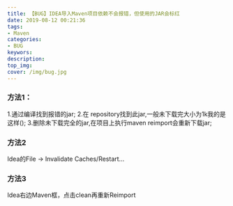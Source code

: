 ```yaml
---
title: 【BUG】IDEA导入Maven项目依赖不会报错，但使用的JAR会标红
date: 2019-08-12 00:21:36
tags:
- Maven
categories:
- BUG
keywors: 
description: 
top_img: 
cover: /img/bug.jpg
---
```


### 方法1：
1.通过编译找到报错的jar; 
2.在 repository找到此jar,一般未下载完大小为1k我的是这样(); 
3.删除未下载完全的jar,在项目上执行maven reimport会重新下载jar;

### 方法2
Idea的File -> Invalidate Caches/Restart...

### 方法3
Idea右边Maven框，点击clean再重新Reimport